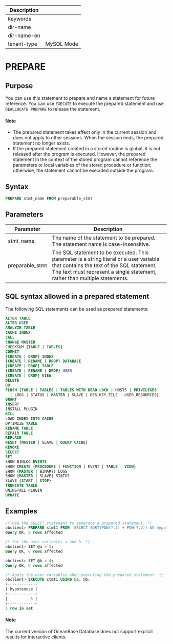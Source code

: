 | Description   |                 |
|---------------|-----------------|
| keywords      |                 |
| dir-name      |                 |
| dir-name-en   |                 |
| tenant-type   | MySQL Mode      |

# PREPARE

## Purpose

You can use this statement to prepare and name a statement for future reference. You can use `EXECUTE` to execute the prepared statement and use `DEALLOCATE PREPARE` to release the statement.

  <main id="notice" type='explain'>
    <h4>Note</h4>
    <ul>
    <li>The prepared statement takes effect only in the current session and does not apply to other sessions. When the session ends, the prepared statement no longer exists. </li>
    <li>If the prepared statement created in a stored routine is global, it is not released after the program is executed. However, the prepared statement in the context of the stored program cannot reference the parameters or local variables of the stored procedure or function; otherwise, the statement cannot be executed outside the program. </li>
    </ul>
  </main>

## Syntax

```sql
PREPARE stmt_name FROM preparable_stmt
```

## Parameters

| Parameter | Description |
|-----------------|------------------|
| stmt_name | The name of the statement to be prepared. The statement name is case-insensitive.  |
| preparable_stmt | The SQL statement to be executed. This parameter is a string literal or a user variable that contains the text of the SQL statement. The text must represent a single statement, rather than multiple statements.  |

## SQL syntax allowed in a prepared statement

The following SQL statements can be used as prepared statements:

```sql
ALTER TABLE
ALTER USER
ANALYZE TABLE
CACHE INDEX
CALL
CHANGE MASTER
CHECKSUM {TABLE | TABLES}
COMMIT
{CREATE | DROP} INDEX
{CREATE | RENAME | DROP} DATABASE
{CREATE | DROP} TABLE
{CREATE | RENAME | DROP} USER
{CREATE | DROP} VIEW
DELETE
DO
FLUSH {TABLE | TABLES | TABLES WITH READ LOCK | HOSTS | PRIVILEGES
  | LOGS | STATUS | MASTER | SLAVE | DES_KEY_FILE | USER_RESOURCES}
GRANT
INSERT
INSTALL PLUGIN
KILL
LOAD INDEX INTO CACHE
OPTIMIZE TABLE
RENAME TABLE
REPAIR TABLE
REPLACE
RESET {MASTER | SLAVE | QUERY CACHE}
REVOKE
SELECT
SET
SHOW BINLOG EVENTS
SHOW CREATE {PROCEDURE | FUNCTION | EVENT | TABLE | VIEW}
SHOW {MASTER | BINARY} LOGS
SHOW {MASTER | SLAVE} STATUS
SLAVE {START | STOP}
TRUNCATE TABLE
UNINSTALL PLUGIN
UPDATE
```

## Examples

```sql
/* Use the SELECT statement to generate a prepared statement. */
obclient> PREPARE stmt1 FROM 'SELECT SQRT(POW(?,2) + POW(?,2)) AS hypotenuse';
Query OK, 0 rows affected

/* Set the user variables a and b. */
obclient> SET @a = 3;
Query OK, 0 rows affected

obclient> SET @b = 4;
Query OK, 0 rows affected

/* Apply the user variables when executing the prepared statement. */
obclient> EXECUTE stmt1 USING @a, @b;
+------------+
| hypotenuse |
+------------+
|          5 |
+------------+
1 row in set
```

  <main id="notice" type='explain'>
    <h4>Note</h4>
    <p>The current version of OceanBase Database does not support explicit results for interactive clients. </p>
  </main>
